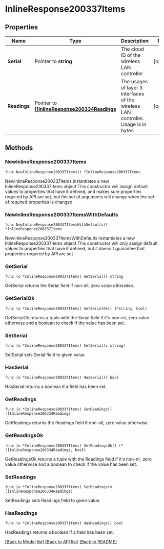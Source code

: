 # InlineResponse200337Items

## Properties

Name | Type | Description | Notes
------------ | ------------- | ------------- | -------------
**Serial** | Pointer to **string** | The cloud ID of the wireless LAN controller | [optional] 
**Readings** | Pointer to [**[]InlineResponse200334Readings**](InlineResponse200334Readings.md) | The usages of layer 3 interfaces of the wireless LAN controller. Usage is in bytes | [optional] 

## Methods

### NewInlineResponse200337Items

`func NewInlineResponse200337Items() *InlineResponse200337Items`

NewInlineResponse200337Items instantiates a new InlineResponse200337Items object
This constructor will assign default values to properties that have it defined,
and makes sure properties required by API are set, but the set of arguments
will change when the set of required properties is changed

### NewInlineResponse200337ItemsWithDefaults

`func NewInlineResponse200337ItemsWithDefaults() *InlineResponse200337Items`

NewInlineResponse200337ItemsWithDefaults instantiates a new InlineResponse200337Items object
This constructor will only assign default values to properties that have it defined,
but it doesn't guarantee that properties required by API are set

### GetSerial

`func (o *InlineResponse200337Items) GetSerial() string`

GetSerial returns the Serial field if non-nil, zero value otherwise.

### GetSerialOk

`func (o *InlineResponse200337Items) GetSerialOk() (*string, bool)`

GetSerialOk returns a tuple with the Serial field if it's non-nil, zero value otherwise
and a boolean to check if the value has been set.

### SetSerial

`func (o *InlineResponse200337Items) SetSerial(v string)`

SetSerial sets Serial field to given value.

### HasSerial

`func (o *InlineResponse200337Items) HasSerial() bool`

HasSerial returns a boolean if a field has been set.

### GetReadings

`func (o *InlineResponse200337Items) GetReadings() []InlineResponse200334Readings`

GetReadings returns the Readings field if non-nil, zero value otherwise.

### GetReadingsOk

`func (o *InlineResponse200337Items) GetReadingsOk() (*[]InlineResponse200334Readings, bool)`

GetReadingsOk returns a tuple with the Readings field if it's non-nil, zero value otherwise
and a boolean to check if the value has been set.

### SetReadings

`func (o *InlineResponse200337Items) SetReadings(v []InlineResponse200334Readings)`

SetReadings sets Readings field to given value.

### HasReadings

`func (o *InlineResponse200337Items) HasReadings() bool`

HasReadings returns a boolean if a field has been set.


[[Back to Model list]](../README.md#documentation-for-models) [[Back to API list]](../README.md#documentation-for-api-endpoints) [[Back to README]](../README.md)


